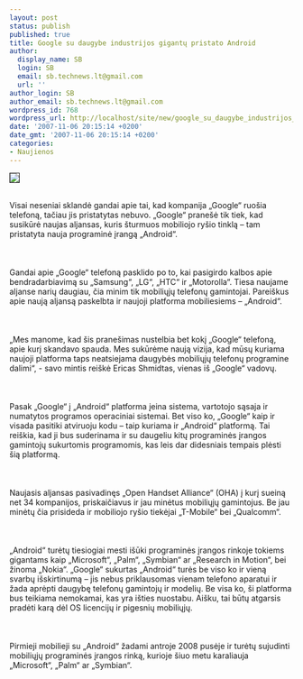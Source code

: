 ```yaml
---
layout: post
status: publish
published: true
title: Google su daugybe industrijos gigantų pristato Android
author:
  display_name: SB
  login: SB
  email: sb.technews.lt@gmail.com
  url: ''
author_login: SB
author_email: sb.technews.lt@gmail.com
wordpress_id: 768
wordpress_url: http://localhost/site/new/google_su_daugybe_industrijos_gigantu_pristato_android/
date: '2007-11-06 20:15:14 +0200'
date_gmt: '2007-11-06 20:15:14 +0200'
categories:
- Naujienos
---
```

<div class="imgright"><img src="http://tbn0.google.com/images?q=tbn:j9mr3IJ12N9_rM:http://www.physorg.com/newman/gfx/news/logo-Google.gif" border="1"></div>
<p><br>Visai neseniai sklandė gandai apie tai, kad kompanija „Google“ ruošia telefoną, tačiau jis pristatytas nebuvo. „Google“ pranešė tik tiek, kad susikūrė naujas aljansas, kuris šturmuos mobiliojo ryšio tinklą – tam pristatyta nauja programinė įrangą „Android“.<br />
<br><br />
<br>Gandai apie „Google“ telefoną pasklido po to, kai pasigirdo kalbos apie bendradarbiavimą su „Samsung“, „LG“, „HTC“ ir „Motorolla“. Tiesa naujame aljanse narių daugiau, čia minim tik mobiliųjų telefonų gamintojai. Pareiškus apie naują aljansą paskelbta ir naujoji platforma mobiliesiems – „Android“.<br />
<br><br />
<br>„Mes manome, kad šis pranešimas nustelbia bet kokį „Google“ telefoną, apie kurį skandavo spauda. Mes sukūrėme naują vizija, kad mūsų kuriama naujoji platforma taps neatsiejama daugybės mobiliųjų telefonų programine dalimi“, - savo mintis reiškė Ericas Shmidtas, vienas iš „Google“ vadovų.<br />
<br><br />
<br>Pasak „Google“ į „Android“ platforma įeina sistema, vartotojo sąsaja ir numatytos programos operaciniai sistemai. Bet viso ko, „Google“ kaip ir visada pasitiki atviruoju kodu – taip kuriama ir „Android“ platformą. Tai reiškia, kad ji bus suderinama ir su daugeliu kitų programinės įrangos gamintojų sukurtomis programomis, kas leis dar didesniais tempais plėsti šią platformą.<br />
<br><br />
<br>Naujasis aljansas pasivadinęs „Open Handset Alliance“ (OHA) į kurį sueiną net 34 kompanijos, priskaičiavus ir jau minėtus mobiliųjų gamintojus. Be jau minėtų čia prisideda ir mobiliojo ryšio tiekėjai „T-Mobile“ bei „Qualcomm“.<br />
<br><br />
<br>„Android“ turėtų tiesiogiai mesti išūki programinės įrangos rinkoje tokiems gigantams kaip „Microsoft“, „Palm“, „Symbian“ ar „Research in Motion“, bei žinoma „Nokia“. „Google“ sukurtas „Android“ turės be viso ko ir vieną svarbų išskirtinumą – jis nebus priklausomas vienam telefono aparatui ir žada aprėpti daugybę telefonų gamintojų ir modelių. Be visa ko, ši platforma bus teikiama nemokamai, kas yra išties nuostabu. Aišku, tai būtų atgarsis pradėti karą dėl OS licencijų ir pigesnių mobiliųjų.<br />
<br><br />
<br>Pirmieji mobilieji su „Android“ žadami antroje 2008 pusėje ir turėtų sujudinti mobiliųjų programinės įrangos rinką, kurioje šiuo metu karaliauja „Microsoft“, „Palm“ ar „Symbian“.<br />
<br><br />
<br><br />
<br></p>
